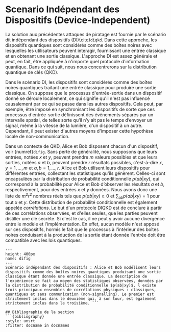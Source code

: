 
# Scenario Indépendant des Dispositifs (Device-Independent)

La solution aux précédentes attaques de piratage est fournie par le scénario dit indépendant des dispositifs (DI){cite}`diqkd`. Dans cette approche, les dispositifs quantiques sont considérés comme des boîtes noires avec lesquelles les utilisateurs peuvent interagir, fournissant une entrée classique et en obtenant une sortie classique. L'approche DI est assez générale et peut, en fait, être appliquée à n'importe quel protocole d'information quantique. Dans ce qui suit, nous nous concentrerons sur la distribution quantique de clés (QKD).


Dans le scénario DI, les dispositifs sont considérés comme des boîtes noires quantiques traitant une entrée classique pour produire une sortie classique. On suppose que le processus d'entrée-sortie dans un dispositif donné se déroule localement, ce qui signifie qu'il n'est pas influencé causalement par ce qui se passe dans les autres dispositifs. Cela peut, par exemple, être imposé en synchronisant les dispositifs de sorte que ces processus d'entrée-sortie définissent des événements séparés par un intervalle spatial, de telles sorte qu’il n’y ait pas le temps d’envoyer un signal, même à la vitesse de la lumière, d'un dispositif à un autre. Cependant, il peut exister d'autres moyens d'imposer cette hypothèse locale de non-communication.

Dans un contexte de QKD, Alice et Bob disposent chacun d'un dispositif, voir {numref}`difig`. Sans perte de généralité, nous supposons que leurs entrées, notées $x$ et $y$, peuvent prendre $m$ valeurs possibles et que leurs sorties, notées $a$ et $b$, peuvent prendre $r$ résultats possibles, c'est-à-dire $x,y=1,\ldots,m$ et $a,b=1,\ldots,r$. Alice et Bob utilisent leurs dispositifs pour différentes entrées, collectant les statistiques qu'ils génèrent. Celles-ci sont encapsulées par la distribution de probabilité conditionnelle $p(ab|xy)$, qui correspond à la probabilité pour Alice et Bob d’observer les résultats $a$ et $b$, respectivement, pour des entrées $x$ et $y$ données. Nous avons donc une liste de $m^2r^2$ nombres réels tels que $p(ab|xy)\geq 0$ et $\sum_{ab}p(ab|xy)=1$ pour tout $x$ et $y$. Cette distribution de probabilité conditionnelle est également appelée *corrélations*. Le but d'un protocole DIQKD est de conclure à partir de ces corrélations observées, et d'elles seules, que les parties peuvent distiller une clé secrète. Si c'est le cas, il ne peut y avoir aucune divergence entre le modèle et l'implémentation. En effet, aucun modèle n'est apposé sur ces dispositifs, hormis le fait que le processus à l'intérieur des boîtes noires conduisant à la production de la sortie étant donnée l'entrée doit être compatible avec les lois quantiques. 

```{figure} ./Correlations.png
---
height: 400px
name: difig
---
Scénario indépendant des dispositifs : Alice et Bob modélisent leurs dispositifs comme des boîtes noires quantiques produisant une sortie classique étant donnée une entrée classique. La description de l'expérience se fait au moyen des statistiques observées, données par la distribution de probabilité conditionnelle $p(ab|xy)$. l existe trois principaux ensembles de corrélations physiques : classiques, quantiques et sans communication (non-signalling). Le premier est strictement inclus dans le deuxième qui, à son tour, est également strictement inclus dans le troisième. ```

## Bibliographie de la section
```{bibliography}
:style: unsrt
:filter: docname in docnames
```



